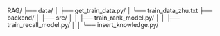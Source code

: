 RAG/
├── data/
│   ├── get_train_data.py/
│   └── train_data_zhu.txt
├── backend/
│   ├── src/
│   │   ├── train_rank_model.py/
│   │   ├── train_recall_model.py/
│   │   └──  insert_knowledge.py/